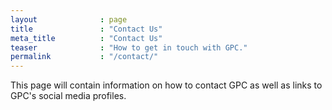 ```yaml
---
layout              : page
title               : "Contact Us"
meta_title          : "Contact Us"
teaser              : "How to get in touch with GPC."
permalink           : "/contact/"
---
```

This page will contain information on how to contact GPC as well as links to GPC's social media profiles.